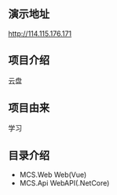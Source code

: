 ## 演示地址
http://114.115.176.171
## 项目介绍
云盘
## 项目由来
学习
## 目录介绍
+ MCS.Web Web(Vue)
+ MCS.Api WebAPI(.NetCore)

